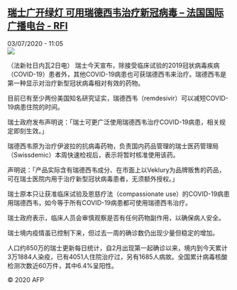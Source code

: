 <!--1593780923000-->
[瑞士广开绿灯 可用瑞德西韦治疗新冠病毒 – 法国国际广播电台 - RFI](http://www.rfi.fr//cn/contenu/20200703-%E7%91%9E%E5%A3%AB%E5%B9%BF%E5%BC%80%E7%BB%BF%E7%81%AF-%E5%8F%AF%E7%94%A8%E7%91%9E%E5%BE%B7%E8%A5%BF%E9%9F%A6%E6%B2%BB%E7%96%97%E6%96%B0%E5%86%A0%E7%97%85%E6%AF%92)
------

<div>03/07/2020 - 11:05</div><img src="https://s.rfi.fr/media/display/2065a746-bd15-11ea-9ee4-005056bf87d6/w:310/p:16x9/health0002b.200703170502.jpg"><div class="t-content__body u-clearfix"><div class="m-interstitial"></div><p>（法新社日内瓦2日电）    瑞士今天宣布，除接受临床试验的2019冠状病毒疾病（COVID-19）患者外，其他COVID-19病患也可获瑞德西韦来治疗。瑞德西韦是第一种显示对治疗新型冠状病毒相对有效的药物。</p><p>    目前已有至少两份美国知名研究证实，瑞德西韦（remdesivir）可以减短COVID-19病患住院的时间。</p><p>    瑞士政府发布声明说：「瑞士可更广泛使用瑞德西韦治疗COVID-19病患，相关规定即刻生效。」</p><p>    瑞德西韦原为治疗伊波拉的抗病毒药物，负责国内药品管理的瑞士医药管理局（Swissdemic）本周快速检视后，表示将暂时核准使用该药。</p><p>    声明说：「产品实际含有瑞德西韦成分、在市面上以Veklury为品牌贩售的药品，可在瑞士医院内用于治疗新型冠状病毒患者，无须额外授权。」</p><p>    瑞士原本只让获准临床试验及恩慈疗法（compassionate use）的COVID-19病患用瑞德西韦，如今等于所有COVID-19病患都可使用瑞德西韦治疗。</p><p>    瑞士政府表示，临床人员会审慎观察是否有任何药物副作用，以确保病人安全。</p><p>    瑞士境内疫情虽已控制下来，但过去一周的确诊数仍出现少量但稳定的增加。</p><p>    人口约850万的瑞士更新每日统计，自2月出现第一起确诊以来，境内到今天累计3万1884人染疫，已有4051人住院治疗过，另有1685人病故。全国累计病毒核酸检测次数近60万件，其中6.4%呈阳性。</p><p class="t-copyright">© 2020 AFP</p>        </div>
